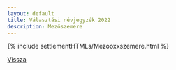 ```yaml
---
layout: default
title: Választási névjegyzék 2022
description: Mezőszemere
---
```


{% include settlementHTMLs/Mezooxxszemere.html %}

[Vissza](../)